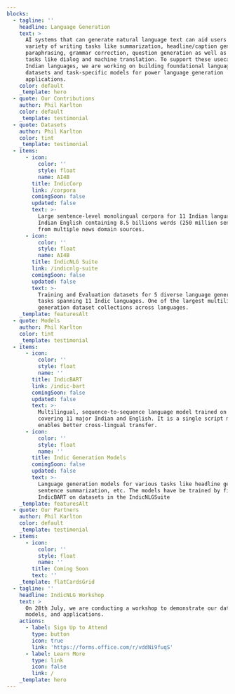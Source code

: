 ```yaml
---
blocks:
  - tagline: ''
    headline: Language Generation
    text: >
      AI systems that can generate natural language text can aid users in a
      variety of writing tasks like summarization, headline/caption generation, 
      paraphrasing, grammar correction, question generation as well as support
      tasks like dialog and machine translation. To support these usecases for
      Indian languages, we are working on building foundational language models,
      datasets and task-specific models for power language generation
      applications.
    color: default
    _template: hero
  - quote: Our Contributions
    author: Phil Karlton
    color: default
    _template: testimonial
  - quote: Datasets
    author: Phil Karlton
    color: tint
    _template: testimonial
  - items:
      - icon:
          color: ''
          style: float
          name: AI4B
        title: IndicCorp
        link: /corpora
        comingSoon: false
        updated: false
        text: >-
          Large sentence-level monolingual corpora for 11 Indian languages and
          Indian English containing 8.5 billions words (250 million sentences)
          from multiple news domain sources.
      - icon:
          color: ''
          style: float
          name: AI4B
        title: IndicNLG Suite
        link: /indicnlg-suite
        comingSoon: false
        updated: false
        text: >-
          Training and Evaluation datasets for 5 diverse language generation
          tasks spanning 11 Indic languages. One of the largest multilingual
          generation dataset collections across languages. 
    _template: featuresAlt
  - quote: Models
    author: Phil Karlton
    color: tint
    _template: testimonial
  - items:
      - icon:
          color: ''
          style: float
          name: ''
        title: IndicBART
        link: /indic-bart
        comingSoon: false
        updated: false
        text: >-
          Multilingual, sequence-to-sequence language model trained on IndicCorp
          covering 11 major Indian and English. It is a single script model that
          enables better cross-lingual transfer. 
      - icon:
          color: ''
          style: float
          name: ''
        title: Indic Generation Models
        comingSoon: false
        updated: false
        text: >-
          Language generation models for various tasks like headline generation,
          sentence summarization, etc. The models have be trained by finetuning
          IndicBART on datasets in the IndicNLGSuite
    _template: featuresAlt
  - quote: Our Partners
    author: Phil Karlton
    color: default
    _template: testimonial
  - items:
      - icon:
          color: ''
          style: float
          name: ''
        title: Coming Soon
        text: ''
    _template: flatCardsGrid
  - tagline: ''
    headline: IndicNLG Workshop
    text: >
      On 28th July, we are conducting a workshop to demonstrate our datasets,
      models, and applications.
    actions:
      - label: Sign Up to Attend
        type: button
        icon: true
        link: 'https://forms.office.com/r/vddNi9fuqS'
      - label: Learn More
        type: link
        icon: false
        link: /
    _template: hero
---
```


